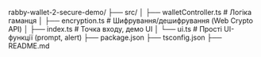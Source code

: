 rabby-wallet-2-secure-demo/
├── src/
│   ├── walletController.ts     # Логіка гаманця
│   ├── encryption.ts           # Шифрування/дешифрування (Web Crypto API)
│   ├── index.ts                # Точка входу, демо UI
│   └── ui.ts                   # Прості UI-функції (prompt, alert)
├── package.json
├── tsconfig.json
├── README.md
